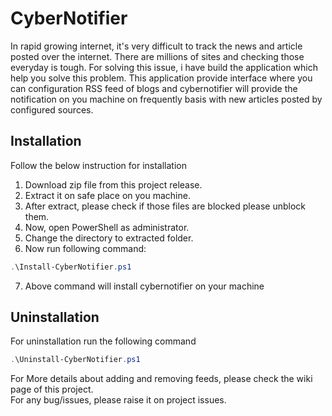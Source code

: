 # CyberNotifier
In rapid growing internet, it's very difficult to track the news and article posted over the internet. There are millions of sites and checking those everyday is tough. For solving this issue, i have build the application which help you solve this problem. This application provide interface where you can configuration RSS feed of blogs and cybernotifier will provide the notification on you machine on frequently basis with new articles posted by configured sources.
## Installation
Follow the below instruction for installation
1. Download zip file from this project release.
2. Extract it on safe place on you machine.
3. After extract, please check if those files are blocked please unblock them.
4. Now, open PowerShell as administrator.
5. Change the directory to extracted folder.
6. Now run following command:
```PowerShell
.\Install-CyberNotifier.ps1
```
7. Above command will install cybernotifier on your machine
## Uninstallation
For uninstallation run the following command
```PowerShell
.\Uninstall-CyberNotifier.ps1
```
For More details about adding and removing feeds, please check the wiki page of this project.  
For any bug/issues, please raise it on project issues. 